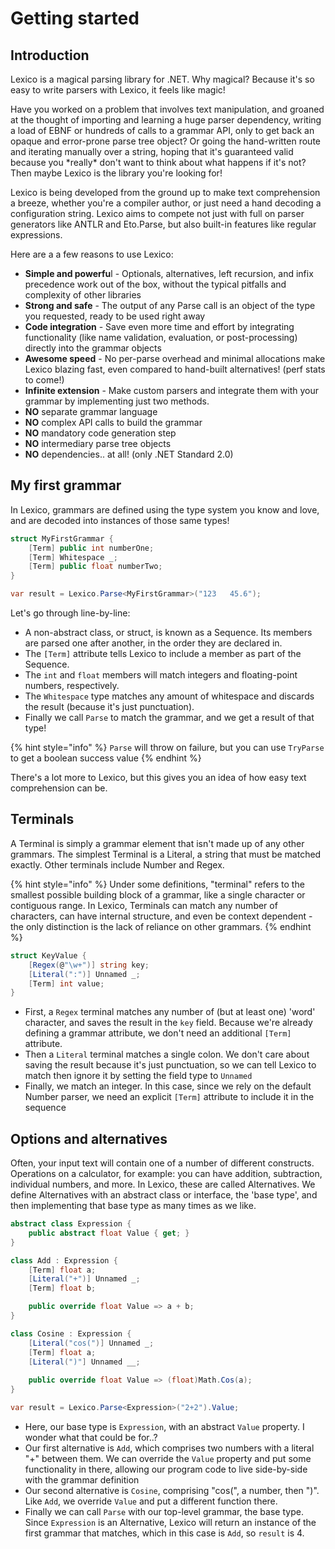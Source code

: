 # Getting started

## Introduction

Lexico is a magical parsing library for .NET. Why magical? Because it's so easy to write parsers with Lexico, it feels like magic!

Have you worked on a problem that involves text manipulation, and groaned at the thought of importing and learning a huge parser dependency, writing a load of EBNF or hundreds of calls to a grammar API, only to get back an opaque and error-prone parse tree object? Or going the hand-written route and iterating manually over a string, hoping that it's guaranteed valid because you \*really\* don't want to think about what happens if it's not? Then maybe Lexico is the library you're looking for!

Lexico is being developed from the ground up to make text comprehension a breeze, whether you're a compiler author, or just need a hand decoding a configuration string. Lexico aims to compete not just with full on parser generators like ANTLR and Eto.Parse, but also built-in features like regular expressions.

Here are a a few reasons to use Lexico:

* **Simple and powerfu**l - Optionals, alternatives, left recursion, and infix precedence work out of the box, without the typical pitfalls and complexity of other libraries
* **Strong and safe** - The output of any Parse call is an object of the type you requested, ready to be used right away
* **Code integration** - Save even more time and effort by integrating functionality \(like name validation, evaluation, or post-processing\) directly into the grammar objects
* **Awesome speed** - No per-parse overhead and minimal allocations make Lexico blazing fast, even compared to hand-built alternatives! \(perf stats to come!\)
* **Infinite extension** - Make custom parsers and integrate them with your grammar by implementing just two methods.
* **NO** separate grammar language
* **NO** complex API calls to build the grammar
* **NO** mandatory code generation step
* **NO** intermediary parse tree objects
* **NO** dependencies.. at all! \(only .NET Standard 2.0\)

## My first grammar

In Lexico, grammars are defined using the type system you know and love, and are decoded into instances of those same types!

```csharp
struct MyFirstGrammar {
    [Term] public int numberOne;
    [Term] Whitespace _;
    [Term] public float numberTwo;
}

var result = Lexico.Parse<MyFirstGrammar>("123   45.6");
```

Let's go through line-by-line:

* A non-abstract class, or struct, is known as a Sequence. Its members are parsed one after another, in the order they are declared in.
* The `[Term]` attribute tells Lexico to include a member as part of the Sequence.
* The `int` and `float` members will match integers and floating-point numbers, respectively.
* The `Whitespace` type matches any amount of whitespace and discards the result \(because it's just punctuation\).
* Finally we call `Parse` to match the grammar, and we get a result of that type!

{% hint style="info" %}
`Parse` will throw on failure, but you can use `TryParse` to get a boolean success value
{% endhint %}

There's a lot more to Lexico, but this gives you an idea of how easy text comprehension can be.

## Terminals

A Terminal is simply a grammar element that isn't made up of any other grammars. The simplest Terminal is a Literal, a string that must be matched exactly. Other terminals include Number and Regex.

{% hint style="info" %}
Under some definitions, "terminal" refers to the smallest possible building block of a grammar, like a single character or contiguous range. In Lexico, Terminals can match any number of characters, can have internal structure, and even be context dependent - the only distinction is the lack of reliance on other grammars.
{% endhint %}

```csharp
struct KeyValue {
    [Regex(@"\w+")] string key;
    [Literal(":")] Unnamed _;
    [Term] int value;
}
```

* First, a `Regex` terminal matches any number of \(but at least one\) 'word' character, and saves the result in the `key` field. Because we're already defining a grammar attribute, we don't need an additional `[Term]` attribute.
* Then a `Literal` terminal matches a single colon. We don't care about saving the result because it's just punctuation, so we can tell Lexico to match then ignore it by setting the field type to `Unnamed` 
* Finally, we match an integer. In this case, since we rely on the default Number parser, we need an explicit `[Term]` attribute to include it in the sequence

## Options and alternatives

Often, your input text will contain one of a number of different constructs. Operations on a calculator, for example: you can have addition, subtraction, individual numbers, and more. In Lexico, these are called Alternatives. We define Alternatives with an abstract class or interface, the 'base type', and then implementing that base type as many times as we like.

```csharp
abstract class Expression {
    public abstract float Value { get; }
}

class Add : Expression {
    [Term] float a;
    [Literal("+")] Unnamed _;
    [Term] float b;

    public override float Value => a + b;
}

class Cosine : Expression {
    [Literal("cos(")] Unnamed _;
    [Term] float a;
    [Literal(")"] Unnamed __;
    
    public override float Value => (float)Math.Cos(a);
}

var result = Lexico.Parse<Expression>("2+2").Value;
```

* Here, our base type is `Expression`, with an abstract `Value` property. I wonder what that could be for..?
* Our first alternative is `Add`, which comprises two numbers with a literal "+" between them. We can override the `Value` property and put some functionality in there, allowing our program code to live side-by-side with the grammar definition
* Our second alternative is `Cosine`, comprising "cos\(", a number, then "\)". Like `Add`, we override `Value` and put a different function there.
* Finally we can call `Parse` with our top-level grammar, the base type. Since `Expression` is an Alternative, Lexico will return an instance of the first grammar that matches, which in this case is `Add`, so `result` is 4.

